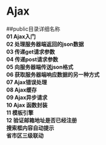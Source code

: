 # Ajax
##public目录详细名称  
**01 Ajax入门**  
**02 处理服务器端返回的json数据**  
**03 传递get请求参数**  
**04 传递post请求参数**  
**05 向服务器端传送json格式**  
**06 获取服务器端响应数据的另一种方式**  
**07 Ajax错误处理**  
**08 Ajax缓存**  
**09 Ajax异步请求**  
**10 Ajax 函数封装**  
**11 模板引擎**  
**12 验证邮箱地址是否已经注册**  
**搜索框内容自动提示**  
**省市区三级联动**  
